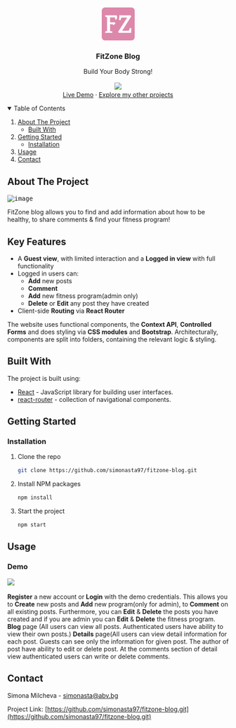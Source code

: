 <!-- PROJECT LOGO -->
<br />
<p align="center">
  <a href="https://github.com/simonasta97/fitzone-blog.git">
    <img src="./public/images/fitness.png" alt="Logo" width="75">
  </a>

  <h3 align="center">FitZone Blog</h3>
  <p align="center">
    Build Your Body Strong!
    <br />
    <br />
    <img width ='46px' src ='https://raw.githubusercontent.com/rahulbanerjee26/githubAboutMeGenerator/main/icons/reactjs.svg'>
    <br />
    <a href="">Live Demo</a>
    ·
    <a href="https://github.com/simonasta?tab=repositories">Explore my other projects</a>
  </p>
</p>

<!-- TABLE OF CONTENTS -->
<details open="open">
  <summary>Table of Contents</summary>
  <ol>
    <li>
      <a href="#about-the-project">About The Project</a>
      <ul>
        <li><a href="#built-with">Built With</a></li>
      </ul>
    </li>
    <li>
      <a href="#getting-started">Getting Started</a>
      <ul>
        <li><a href="#installation">Installation</a></li>
      </ul>
    </li>
    <li><a href="#usage">Usage</a></li>
    <li><a href="#contact">Contact</a></li>
  </ol>
</details>

<!-- ABOUT THE PROJECT -->
## About The Project

<kbd>![image](https://user-images.githubusercontent.com/103176056/227202991-d7ddb9ca-2cf8-4a0a-9eb5-e10a833754ed.png)</kbd>


FitZone blog allows you to find and add information about how to be healthy, to share comments & find your fitness program!

## Key Features

* A **Guest view**, with limited interaction and a **Logged in view** with full functionality
* Logged in users can: 
    * **Add** new posts
    * **Comment**
    * **Add** new fitness program(admin only)
    * **Delete** or **Edit** any post they have created 
* Client-side **Routing** via **React Router**

The website uses functional components, the **Context API**, **Controlled Forms** and does styling via **CSS modules** and **Bootstrap**.
Architecturally, components are split into folders, containing the relevant logic & styling. 

## Built With

The project is built using:
* [React](https://reactjs.org/) - JavaScript library for building user interfaces.
* [react-router](https://reactrouter.com/en/main) - collection of navigational components.

<!-- GETTING STARTED -->
## Getting Started

### Installation

1. Clone the repo
   ```sh
   git clone https://github.com/simonasta97/fitzone-blog.git
   ```
2. Install NPM packages
   ```sh
   npm install
   ```
3. Start the project
   ```sh
   npm start
   ```

<!-- USAGE EXAMPLES -->
## Usage

### Demo
![](https://github.com/simonasta97/fitzone-blog/blob/main/public/images/demo.gif)

**Register** a new account or **Login** with the demo credentials. This allows you to **Create** new posts and **Add** new program(only for admin), to **Comment** on all existing posts. Furthermore, you can **Edit** & **Delete** the posts you have created and if you are admin you can  **Edit** & **Delete** the fitness program. **Blog** page (All users can view all posts. Authenticated users have ability to view their own posts.)
**Details** page(All users can view detail information for each post. Guests can see only the information for given post. The author of post have ability to edit or delete post. At the comments section of detail view authenticated users can write or delete comments.

<!-- CONTACT -->
## Contact

Simona Milcheva - simonasta@abv.bg

Project Link: [https://github.com/simonasta97/fitzone-blog.git](https://github.com/simonasta97/fitzone-blog.git)
